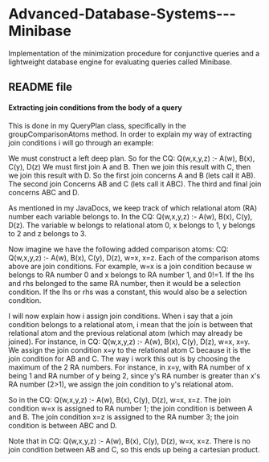 # Advanced-Database-Systems---Minibase
Implementation of the minimization procedure for conjunctive queries and a lightweight database engine for evaluating queries called Minibase.

## README file

#### Extracting join conditions from the body of a query 
This is done in my QueryPlan class, specifically in the groupComparisonAtoms method.
  In order to explain my way of extracting join conditions i will go through an example:

We must construct a left deep plan.
So for the CQ: Q(w,x,y,z) :- A(w), B(x), C(y), D(z)
We must first join A and B. Then we join this result with C, then we join this result with D.
So the first join concerns A and B (lets call it AB). The second join Concerns AB and C (lets call it ABC). The third and final join concerns ABC and D.

As mentioned in my JavaDocs, we keep track of which relational atom (RA) number each variable belongs to.
In the CQ: Q(w,x,y,z) :- A(w), B(x), C(y), D(z).
The variable w belongs to relational atom 0, x belongs to 1, y belongs to 2 and z belongs to 3.

Now imagine we have the following added comparison atoms:
CQ: Q(w,x,y,z) :- A(w), B(x), C(y), D(z), w=x, x=z.
Each of the comparison atoms above are join conditions.
For example, w=x is a join condition because w belongs to RA number 0 and x belongs to RA number 1, and 0!=1.
If the lhs and rhs belonged to the same RA number, then it would be a selection condition.
If the lhs or rhs was a constant, this would also be a selection condition.

I will now explain how i assign join conditions.
When i say that a join condition belongs to a relational atom, i mean that the join is between that relational atom and the 
previous relational atom (which may already be joined).
For instance, in CQ: Q(w,x,y,z) :- A(w), B(x), C(y), D(z), w=x, x=y.
We assign the join condition x=y to the relational atom C because it is the join condition for AB and C.
The way i work this out is by choosing the maximum of the 2 RA numbers.
For instance, in x=y, with RA number of x being 1 and RA number of y being 2, since y's RA number is greater than x's RA number (2>1), we assign the 
join condition to y's relational atom.

So in the CQ: Q(w,x,y,z) :- A(w), B(x), C(y), D(z), w=x, x=z.
The join condition w=x is assigned to RA number 1; the join condition is between A and B.
The join condition x=z is assigned to the RA number 3; the join condition is between ABC and D.

Note that in CQ: Q(w,x,y,z) :- A(w), B(x), C(y), D(z), w=x, x=z. There is no join condition between AB and C, so this ends up being a cartesian product.
